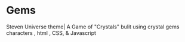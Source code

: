 # Gems
Steven Universe theme|
A Game of "Crystals" bulit using crystal gems characters , html , CSS, & Javascript 
